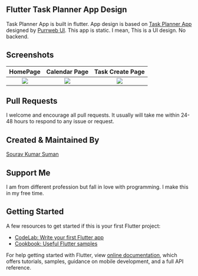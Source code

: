 ## Flutter Task Planner App Design

Task Planner App is built in flutter. App design is based on [Task Planner App](https://dribbble.com/shots/10951333/attachments/2566966?mode=media) designed by [Purrweb UI](https://dribbble.com/purrwebui).
This app is static. I mean, This is a UI design. No backend.

## Screenshots

  HomePage              |   Calendar Page | Task Create Page
:-------------------------:|:-------------------------:|:---------------------:
![](https://github.com/ShamsArfeen/New-Imazing-Frontend/tree/master/screenshots/screenshot1.jpg?raw=true)|![](https://github.com/ShamsArfeen/New-Imazing-Frontend/tree/master/screenshots/screenshot2.jpg?raw=true)|![](https://github.com/ShamsArfeen/New-Imazing-Frontend/tree/master/screenshots/screenshot3.jpg?raw=true)|![](https://github.com/ShamsArfeen/New-Imazing-Frontend/tree/master/screenshots/screenshot4.jpg?raw=true)|![](https://github.com/ShamsArfeen/New-Imazing-Frontend/tree/master/screenshots/screenshot5.jpg?raw=true)|![](https://github.com/ShamsArfeen/New-Imazing-Frontend/tree/master/screenshots/screenshot5.jpg?raw=true)|![](https://github.com/ShamsArfeen/New-Imazing-Frontend/tree/master/screenshots/screenshot6.jpg?raw=true)|![](https://github.com/ShamsArfeen/New-Imazing-Frontend/tree/master/screenshots/screenshot7.jpg?raw=true)|![](https://github.com/ShamsArfeen/New-Imazing-Frontend/tree/master/screenshots/screenshot8.jpg?raw=true)


## Pull Requests

I welcome and encourage all pull requests. It usually will take me within 24-48 hours to respond to any issue or request.

## Created & Maintained By

[Sourav Kumar Suman](https://github.com/TheAlphaApp)  
## Support Me 
I am from different profession but fall in love with programming. I make this in my free time.

## Getting Started

A few resources to get started if this is your first Flutter project:

- [CodeLab: Write your first Flutter app](https://flutter.dev/docs/get-started/codelab)
- [Cookbook: Useful Flutter samples](https://flutter.dev/docs/cookbook)

For help getting started with Flutter, view
[online documentation](https://flutter.dev/docs), which offers tutorials,
samples, guidance on mobile development, and a full API reference.
